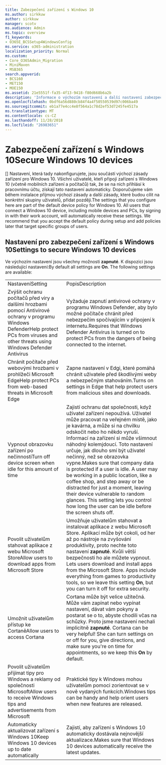 ```yaml
---
title: Zabezpečení zařízení s Windows 10
ms.author: sirkkuw
author: sirkkuw
manager: scotv
ms.audience: Admin
ms.topic: overview
f1_keywords:
- O365E_BCSSetup4WindowsConfig
ms.service: o365-administration
localization_priority: Normal
ms.custom:
- Core_O365Admin_Migration
- MiniMaven
- MSB365
search.appverid:
- BCS160
- MET150
- MOE150
ms.assetid: 21e5551f-fa35-4f13-9418-f80d668b6a2b
description: 'Informace o výchozím nastavení a další nastavení zabezpečení zařízení Windows 10. '
ms.openlocfilehash: 0bdf6a56d880cb84f4a4f50550539d97c006ba49
ms.sourcegitcommit: eb1a77e4cc4e8f564a1c78d2ef53d7245fe4517a
ms.translationtype: MT
ms.contentlocale: cs-CZ
ms.lasthandoff: 11/28/2018
ms.locfileid: "26983651"
---
```

# <a name="secure-windows-10-devices"></a><span data-ttu-id="987b9-103">Zabezpečení zařízení s Windows 10</span><span class="sxs-lookup"><span data-stu-id="987b9-103">Secure Windows 10 devices</span></span>

<span data-ttu-id="987b9-p101">[] Nastavení, která tady nakonfigurujete, jsou součástí výchozí zásady zařízení pro Windows 10. Všichni uživatelé, kteří připojí zařízení s Windows 10 (včetně mobilních zařízení a počítačů) tak, že se na nich přihlásí k pracovnímu účtu, získají tato nastavení automaticky. Doporučujeme vám během instalace přijmou výchozí zásady a další zásady, které budou cílit na konkrétní skupiny uživatelů, přidat později.</span><span class="sxs-lookup"><span data-stu-id="987b9-p101">The settings that you configure here are part of the default device policy for Windows 10. All users that connect a Windows 10 device, including mobile devices and PCs, by signing in with their work account, will automatically receive these settings. We recommend that you accept the default policy during setup and add policies later that target specific groups of users.</span></span>
  
## <a name="settings-to-secure-windows-10-devices"></a><span data-ttu-id="987b9-107">Nastavení pro zabezpečení zařízení s Windows 10</span><span class="sxs-lookup"><span data-stu-id="987b9-107">Settings to secure Windows 10 devices</span></span>

<span data-ttu-id="987b9-p102">Ve výchozím nastavení jsou všechny možnosti **zapnuté**. K dispozici jsou následující nastavení:</span><span class="sxs-lookup"><span data-stu-id="987b9-p102">By default all settings are **On**. The following settings are available:</span></span>
  
|||
|:-----|:-----|
|<span data-ttu-id="987b9-110">Nastavení</span><span class="sxs-lookup"><span data-stu-id="987b9-110">Setting</span></span>  <br/> |<span data-ttu-id="987b9-111">Popis</span><span class="sxs-lookup"><span data-stu-id="987b9-111">Description</span></span>  <br/> |
|<span data-ttu-id="987b9-112">Zvýšit ochranu počítačů před viry a dalšími hrozbami pomocí Antivirové ochrany v programu Windows Defender</span><span class="sxs-lookup"><span data-stu-id="987b9-112">Help protect PCs from viruses and other threats using Windows Defender Antivirus</span></span>  <br/> |<span data-ttu-id="987b9-113">Vyžaduje zapnutí antivirové ochrany v programu Windows Defender, aby bylo možné počítače chránit před nebezpečím spočívajícím v připojení k internetu.</span><span class="sxs-lookup"><span data-stu-id="987b9-113">Requires that Windows Defender Antivirus is turned on to protect PCs from the dangers of being connected to the internet.</span></span>  <br/> |
|<span data-ttu-id="987b9-114">Chránit počítače před webovými hrozbami v prohlížeči Microsoft Edge</span><span class="sxs-lookup"><span data-stu-id="987b9-114">Help protect PCs from web-based threats in Microsoft Edge</span></span>  <br/> |<span data-ttu-id="987b9-115">Zapne nastavení v Edgi, které pomáhá chránit uživatele před škodlivými weby a nebezpečným stahováním.</span><span class="sxs-lookup"><span data-stu-id="987b9-115">Turns on settings in Edge that help protect users from malicious sites and downloads.</span></span>  <br/> |
|<span data-ttu-id="987b9-116">Vypnout obrazovku zařízení po nečinnosti</span><span class="sxs-lookup"><span data-stu-id="987b9-116">Turn off device screen when idle for this amount of time</span></span>  <br/> |<span data-ttu-id="987b9-p103">Zajistí ochranu dat společnosti, když uživatel zařízení nepoužívá. Uživatel může pracovat na veřejném místě, jako je kavárna, a může si na chvilku odskočit nebo ho někdo vyruší. Informací na zařízení si může všimnout náhodný kolemjdoucí. Toto nastavení určuje, jak dlouho smí být uživatel nečinný, než se obrazovka vypne.</span><span class="sxs-lookup"><span data-stu-id="987b9-p103">Makes sure that company data is protected if a user is idle. A user may be working in a public location, like a coffee shop, and step away or be distracted for just a moment, leaving their device vulnerable to random glances. This setting lets you control how long the user can be idle before the screen shuts off.</span></span>  <br/> |
|<span data-ttu-id="987b9-120">Povolit uživatelům stahovat aplikace z webu Microsoft Store</span><span class="sxs-lookup"><span data-stu-id="987b9-120">Allow users to download apps from Microsoft Store</span></span>  <br/> |<span data-ttu-id="987b9-p104">Umožňuje uživatelům stahovat a instalovat aplikace z webu Microsoft Store. Aplikací může být cokoli, od her až po nástroje na zvyšování produktivity, proto nechte toto nastavení **zapnuté**. Kvůli větší bezpečnosti ho ale můžete vypnout.  </span><span class="sxs-lookup"><span data-stu-id="987b9-p104">Lets users download and install apps from the Microsoft Store. Apps include everything from games to productivity tools, so we leave this setting **On**, but you can turn it off for extra security.  </span></span><br/> |
|<span data-ttu-id="987b9-123">Umožnit uživatelům přístup ke Cortaně</span><span class="sxs-lookup"><span data-stu-id="987b9-123">Allow users to access Cortana</span></span>  <br/> |<span data-ttu-id="987b9-p105">Cortana může být velice užitečná. Může vám zapínat nebo vypínat nastavení, dávat vám pokyny a postarat se o to, abyste chodili včas na schůzky. Proto jsme nastavení nechali implicitně **zapnuté**.  </span><span class="sxs-lookup"><span data-stu-id="987b9-p105">Cortana can be very helpful! She can turn settings on or off for you, give directions, and make sure you're on time for appointments, so we keep this **On** by default.  </span></span><br/> |
|<span data-ttu-id="987b9-126">Povolit uživatelům přijímat tipy pro Windows a reklamy od společnosti Microsoft</span><span class="sxs-lookup"><span data-stu-id="987b9-126">Allow users to receive Windows tips and advertisements from Microsoft</span></span>  <br/> |<span data-ttu-id="987b9-127">Praktické tipy k Windows mohou uživatelům pomoci zorientovat se v nově vydaných funkcích.</span><span class="sxs-lookup"><span data-stu-id="987b9-127">Windows tips can be handy and help orient users when new features are released.</span></span>  <br/> |
|<span data-ttu-id="987b9-128">Automaticky aktualizovat zařízení s Windows 10</span><span class="sxs-lookup"><span data-stu-id="987b9-128">Keep Windows 10 devices up to date automatically</span></span>  <br/> |<span data-ttu-id="987b9-129">Zajistí, aby zařízení s Windows 10 automaticky dostávala nejnovější aktualizace.</span><span class="sxs-lookup"><span data-stu-id="987b9-129">Makes sure that Windows 10 devices automatically receive the latest updates.</span></span>  <br/> |
   

